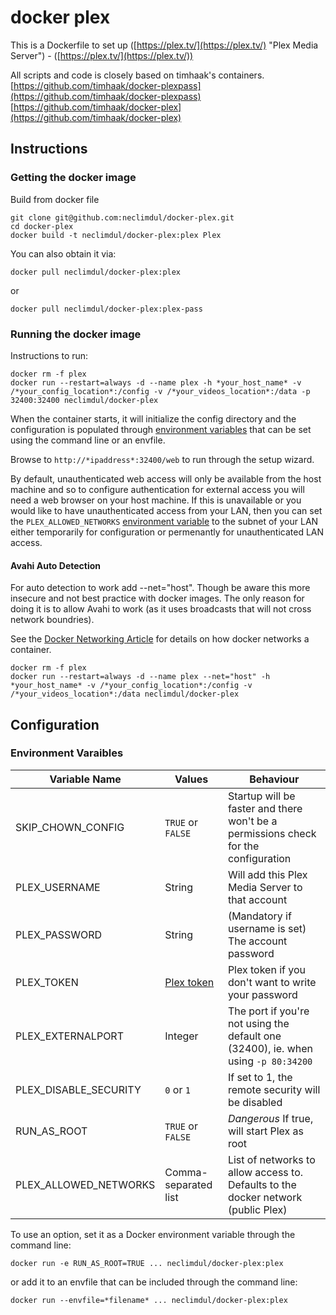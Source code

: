# docker plex
This is a Dockerfile to set up ([https://plex.tv/](https://plex.tv/) "Plex Media Server") - ([https://plex.tv/](https://plex.tv/))

All scripts and code is closely based on timhaak's containers.
[https://github.com/timhaak/docker-plexpass](https://github.com/timhaak/docker-plexpass)
[https://github.com/timhaak/docker-plex](https://github.com/timhaak/docker-plex)

## Instructions
### Getting the docker image
Build from docker file

```
git clone git@github.com:neclimdul/docker-plex.git
cd docker-plex
docker build -t neclimdul/docker-plex:plex Plex
```

You can also obtain it via:

```
docker pull neclimdul/docker-plex:plex
```
or

```
docker pull neclimdul/docker-plex:plex-pass
```

### Running the docker image
Instructions to run:

```
docker rm -f plex
docker run --restart=always -d --name plex -h *your_host_name* -v /*your_config_location*:/config -v /*your_videos_location*:/data -p 32400:32400 neclimdul/docker-plex
```

When the container starts, it will initialize the config directory and the configuration is populated through [environment variables](#environment-variables) that can be set using the command line or an envfile.

Browse to `http://*ipaddress*:32400/web` to run through the setup wizard.

By default, unauthenticated web access will only be available from the host machine and so to configure authentication for external access you will need a web browser on your host machine. If this is unavailable or you would like to have unauthenticated access from your LAN, then you can set the `PLEX_ALLOWED_NETWORKS` [environment variable](#environment-variables) to the subnet of your LAN either temporarily for configuration or permenantly for unauthenticated LAN access.

#### Avahi Auto Detection
For auto detection to work add --net="host". Though be aware this more insecure and not best practice with docker images. The only reason for doing it is to allow Avahi to work (as it uses broadcasts that will not cross network boundries).

See the [Docker Networking Article](https://docs.docker.com/articles/networking/#how-docker-networks-a-container) for details on how docker networks a container.

```
docker rm -f plex
docker run --restart=always -d --name plex --net="host" -h *your_host_name* -v /*your_config_location*:/config -v /*your_videos_location*:/data neclimdul/docker-plex
```

## Configuration
### Environment Varaibles

| Variable Name         | Values               | Behaviour |
| --------------------  | -------------------- | ----------------------------------------------------------------------------------- |
|     SKIP_CHOWN_CONFIG | `TRUE` or `FALSE`    | Startup will be faster and there won't be a permissions check for the configuration |
|         PLEX_USERNAME | String               | Will add this Plex Media Server to that account                                     |
|         PLEX_PASSWORD | String               | (Mandatory if username is set) The account password                                 |
|            PLEX_TOKEN | [Plex token][1]      | Plex token if you don't want to write your password                                 |
|     PLEX_EXTERNALPORT | Integer              | The port if you're not using the default one (32400), ie. when using `-p 80:34200`  |
| PLEX_DISABLE_SECURITY | `0` or `1`           | If set to 1, the remote security will be disabled                                   |
|           RUN_AS_ROOT | `TRUE` or `FALSE`    | *Dangerous* If true, will start Plex as root                                        |
| PLEX_ALLOWED_NETWORKS | Comma-separated list | List of networks to allow access to. Defaults to the docker network (public Plex)   |

To use an option, set it as a Docker environment variable through the command line:

```
docker run -e RUN_AS_ROOT=TRUE ... neclimdul/docker-plex:plex
```

or add it to an envfile that can be included through the command line:

```
docker run --envfile=*filename* ... neclimdul/docker-plex:plex
```

[1]: https://support.plex.tv/hc/en-us/articles/204059436-Finding-your-account-token-X-Plex-Token
